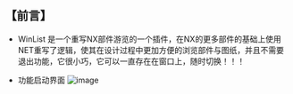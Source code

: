 ## 【前言】
* WinList 是一个重写NX部件游览的一个插件，在NX的更多部件的基础上使用NET重写了逻辑，使其在设计过程中更加方便的浏览部件与图纸，并且不需要退出功能，它很小巧，它可以一直存在在窗口上，随时切换！！！

* 功能启动界面
  ![image](https://github.com/ArongLuckys/WinList/assets/129584218/39eeab60-654b-4866-9ce2-ebc8c3f84e24)
